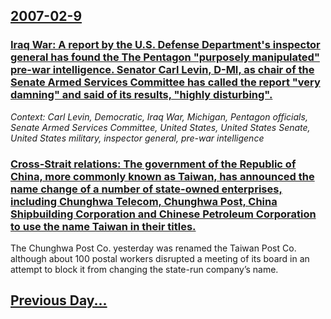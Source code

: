## [2007-02-9](/news/2007/02/9/index.md)

### [ Iraq War: A report by the U.S. Defense Department's inspector general has found the The Pentagon "purposely manipulated" pre-war intelligence. Senator Carl Levin, D-MI, as chair of the Senate Armed Services Committee has called the report "very damning" and said of its results, "highly disturbing". ](/news/2007/02/9/iraq-war-a-report-by-the-u-s-defense-department-s-inspector-general-has-found-the-the-pentagon-purposely-manipulated-pre-war-intelligen.md)
_Context: Carl Levin, Democratic, Iraq War, Michigan, Pentagon officials, Senate Armed Services Committee, United States, United States Senate, United States military, inspector general, pre-war intelligence_

### [ Cross-Strait relations: The government of the Republic of China, more commonly known as Taiwan, has announced the name change of a number of state-owned enterprises, including Chunghwa Telecom, Chunghwa Post, China Shipbuilding Corporation and Chinese Petroleum Corporation to use the name Taiwan in their titles.  ](/news/2007/02/9/cross-strait-relations-p-the-government-of-the-republic-of-china-more-commonly-known-as-taiwan-has-announced-the-name-change-of-a-number.md)
The Chunghwa Post Co. yesterday was renamed the Taiwan Post Co. although about 100 postal workers disrupted a meeting of its board in an attempt to block it from changing the state-run company’s name.

## [Previous Day...](/news/2007/02/8/index.md)

